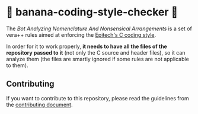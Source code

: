 # 🦍 banana-coding-style-checker 🍌

The *Bot Analyzing Nomenclature And Nonsensical Arrangements* is a set of vera++ rules aimed at enforcing the [Epitech's C coding style](https://intra.epitech.eu/file/Public/technical-documentations/epitech_c_coding_style.pdf).

In order for it to work properly, **it needs to have all the files of the repository passed to it** (not only the C source and header files), so it can analyze them (the files are smartly ignored if some rules are not applicable to them).

## Contributing

If you want to contribute to this repository, please read the guidelines from the [contributing document](CONTRIBUTING.md).
